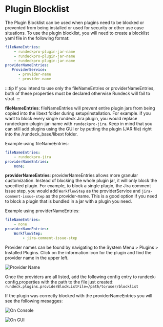 # Plugin Blocklist

The Plugin Blocklist can be used when plugins need to be blocked or prevented from being installed or used for security or other use case situations.  To use the plugin blocklist, you will need to create a blocklist yaml file in the following format:

```yaml
fileNameEntries:
    - rundeckpro-plugin-jar-name
    - rundeckpro-plugin-jar-name
    - rundeckpro-plugin-jar-name
providerNameEntries:
   ProviderService:
      - provider-name
      - provider-name
```
:::tip
If you intend to use only the fileNameEntries or providerNameEntries, both of these properties must be declared otherwise Rundeck will fail to strat.
:::

**fileNameEntries**: fileNameEntries will prevent entire plugin jars from being copied into the libext folder during setup/installation. For example. if you want to block every single rundeck Jira plugin, you would replace rundeckpro-plugin-jar-name with `rundeckpro-jira`. Keep in mind that you can still add plugins using the GUI or by putting the plugin (JAR file) right into the /rundeck_base/libext folder.

Example using fileNameEntries:
```yaml
fileNameEntries:
    - rundeckpro-jira
providerNameEntries:
	none:
```

**providerNameEntries**: providerNameEntries allows more granular customization. Instead of blocking the whole plugin jar, it will only block the specified plugin. For example, to block a single plugin, the Jira comment issue step, you would add `WorkflowStep` as the providerService and `jira-comment-issue-step` as the provider-name. This is a good option if you need to block a plugin that is bundled in a jar with a plugin you need.

Example using providerNameEntries:
```yaml
fileNameEntries:
	- none
providerNameEntries:
    WorkflowStep:
        - jira-comment-issue-step
```

Provider names can be found by navigating to the System Menu > Plugins > Installed Plugins.  Click on the information icon for the plugin and find the provider name in the upper left.

![Provider Name](~@assets/img/blocklist-providername.png)

Once the providers are all listed, add the following config entry to rundeck-config.properties with the path to the file just created:
```rundeck.plugins.providerBlockListFile=/path/to/user/blocklist```

If the plugin was correctly blocked with the providerNameEntries you will see the following mesagges:

![On Console](~@assets/img/blocklist-console-message.png)

![On GUI](~@assets/img/blocklist-gui-message.png)